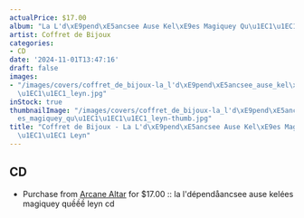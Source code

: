 ```yaml
---
actualPrice: $17.00
album: "La L'd\xE9pend\xE5ancsee Ause Kel\xE9es Magiquey Qu\u1EC1\u1EC1\u1EC1 Leyn"
artist: Coffret de Bijoux
categories:
- CD
date: '2024-11-01T13:47:16'
draft: false
images:
- "/images/covers/coffret_de_bijoux-la_l'd\xE9pend\xE5ancsee_ause_kel\xE9es_magiquey_qu\u1EC1\
  \u1EC1\u1EC1_leyn.jpg"
inStock: true
thumbnailImage: "/images/covers/coffret_de_bijoux-la_l'd\xE9pend\xE5ancsee_ause_kel\xE9\
  es_magiquey_qu\u1EC1\u1EC1\u1EC1_leyn-thumb.jpg"
title: "Coffret de Bijoux - La L'd\xE9pend\xE5ancsee Ause Kel\xE9es Magiquey Qu\u1EC1\
  \u1EC1\u1EC1 Leyn"
---
```


## CD
* Purchase from [Arcane Altar](https://arcanealtar.bigcartel.com/product/coffret-de-bijoux-la-l-dependaancsee-ause-kelees-magiquey-qu-leyn-cd) for $17.00 :: la l'dépendåancsee ause kelées magiquey quềềề leyn cd
